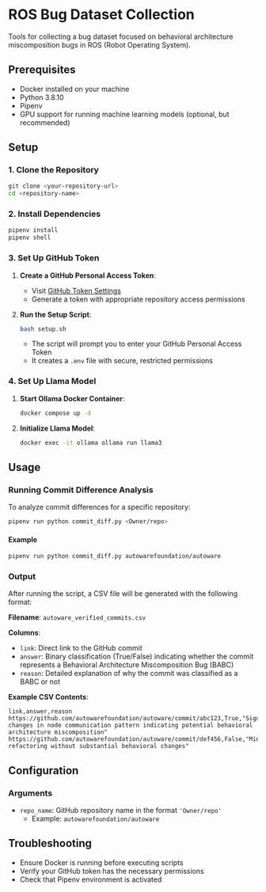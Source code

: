 # ROS Bug Dataset Collection

Tools for collecting a bug dataset focused on behavioral architecture miscomposition bugs in ROS (Robot Operating System).

## Prerequisites

- Docker installed on your machine
- Python 3.8.10
- Pipenv
- GPU support for running machine learning models (optional, but recommended)

## Setup

### 1. Clone the Repository
```sh
git clone <your-repository-url>
cd <repository-name>
```

### 2. Install Dependencies
```sh
pipenv install
pipenv shell
```

### 3. Set Up GitHub Token

1. **Create a GitHub Personal Access Token**:
   - Visit [GitHub Token Settings](https://docs.github.com/en/authentication/keeping-your-account-and-data-secure/managing-your-personal-access-tokens)
   - Generate a token with appropriate repository access permissions

2. **Run the Setup Script**:
   ```sh
   bash setup.sh
   ```
   - The script will prompt you to enter your GitHub Personal Access Token
   - It creates a `.env` file with secure, restricted permissions

### 4. Set Up Llama Model

1. **Start Ollama Docker Container**:
   ```sh
   docker compose up -d
   ```

2. **Initialize Llama Model**:
   ```sh
   docker exec -it ollama ollama run llama3
   ```

## Usage

### Running Commit Difference Analysis

To analyze commit differences for a specific repository:

```sh
pipenv run python commit_diff.py <Owner/repo>
```

#### Example
```sh
pipenv run python commit_diff.py autowarefoundation/autoware
```

### Output

After running the script, a CSV file will be generated with the following format:

**Filename**: `autoware_verified_commits.csv`

**Columns**:
- `link`: Direct link to the GitHub commit
- `answer`: Binary classification (True/False) indicating whether the commit represents a Behavioral Architecture Miscomposition Bug (BABC)
- `reason`: Detailed explanation of why the commit was classified as a BABC or not

**Example CSV Contents**:
```
link,answer,reason
https://github.com/autowarefoundation/autoware/commit/abc123,True,"Significant changes in node communication pattern indicating potential behavioral architecture miscomposition"
https://github.com/autowarefoundation/autoware/commit/def456,False,"Minor refactoring without substantial behavioral changes"
```

## Configuration

### Arguments
- `repo_name`: GitHub repository name in the format `'Owner/repo'`
  - Example: `autowarefoundation/autoware`

## Troubleshooting

- Ensure Docker is running before executing scripts
- Verify your GitHub token has the necessary permissions
- Check that Pipenv environment is activated